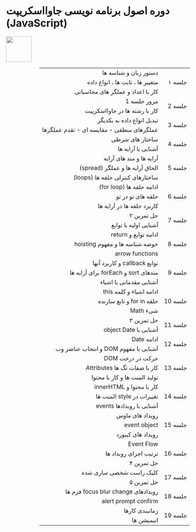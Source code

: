 <h1>دوره اصول برنامه نویسی جاوااسکریپت (JavaScript)</h1>

<div>
  <img src="https://upload.wikimedia.org/wikipedia/commons/3/3b/Javascript_Logo.png" width="70px" />
</div>
<div dir="rtl">
  <table >
    <tr>
      <td rowspan="3">جلسه ۱</td>
      <td>دستور زبان و شناسه ها</td>
    </tr>
    <tr>
      <td>متغییر ها ، ثابت ها ، انواع داده</td>
    </tr>
    <tr>
      <td>کار با اعداد و عملگر های محاسباتی</td>
    </tr>
    <tr>
      <td rowspan="2">جلسه 2</td>
      <td>مرور جلسه 1 </td>
    </tr>
    <tr>
      <td> کار با رشته ها در جاوااسکریپت</td>
    </tr>
    <tr>
      <td rowspan="2">جلسه 3</td>
      <td>تبدیل انواع داده به یکدیگر</td>
    </tr>
    <tr>
      <td>عملگرهای منطقی - مقایسه ای - تقدم عملگرها</td>
    </tr>
    <tr>
      <td rowspan="2">جلسه 4</td>
      <td>ساختار های شرطی </td>
    </tr>
    <tr>
      <td> آشنایی با آرایه ها</td>
    </tr>
    <tr>
      <td rowspan="3">جلسه 5</td>
      <td>آرایه ها و متد های آرایه</td>
    </tr>
    <tr>
      <td>الحاق آرایه ها و عملگر (spread) </td>
    </tr>
    <tr>
      <td>ساختارهای کنترلی حلقه ها (loops)</td>
    </tr>
    <tr>
      <td rowspan="3">جلسه 6</td>
      <td>ادامه حلقه ها (for loop)</td>
    </tr>
    <tr>
      <td>حلقه های تو در تو</td>
    </tr>
    <tr>
      <td> کاربرد حلقه ها در آرایه ها</td>
    </tr>
   <tr>
      <td rowspan="2">جلسه 7</td>
      <td>حل تمرین ۲</td>
    </tr>
    <tr>
      <td>آشنایی اولیه با توابع</td>
    </tr>
    <tr>
      <td rowspan="3">جلسه 8</td>
      <td> ادامه توابع و  return </td>
    </tr>
    <tr>
      <td>حوضه شناسه ها و مفهوم hoisting</td>
    </tr>
    <tr>
      <td>arrow functions </td>
    </tr>
    <tr>
      <td rowspan="3">جلسه 9</td>
      <td>توابع callback و کاربرد آنها</td>
    </tr>
    <tr>
      <td>متدهای sort و forEach برای آرایه ها</td>
    </tr>
    <tr>
      <td>آشنایی مقدماتی با اشیاء</td>
    </tr>
    <tr>
      <td rowspan="3">جلسه 10</td>
      <td>ادامه اشیاء و کلمه this</td>
    </tr>
    <tr>
      <td>حلقه for in و تابع سازنده</td>
    </tr>
    <tr>
      <td>شیء Math</td>
    </tr>
    <tr>
      <td rowspan="2">جلسه 11</td>
      <td>حل تمرین ۳</td>
    </tr>
    <tr>
      <td>آشنایی با object Date</td>
    </tr>
    <tr>
      <td rowspan="2">جلسه 12</td>
      <td>ادامه Date</td>
    </tr>
    <tr>
      <td>آشنایی با مفهوم DOM و انتخاب عناصر وب</td>
    </tr>
    <tr>
      <td rowspan="3">جلسه 13</td>
      <td>حرکت در درخت DOM </td>
    </tr>
    <tr>
      <td>کار با صفات تگ ها  Attributes</td>
    </tr>
    <tr>
      <td> تولید المنت ها و کار با محتوا</td>
    </tr>
    <tr>
      <td rowspan="3">جلسه 14</td>
      <td>  کار با محتوا و  innerHTML  </td>
    </tr>
    <tr>
      <td>تغییرات در style المنت ها</td>
    </tr>
    <tr>
      <td>آشنایی با رویدادها events</td>
    </tr>
     <tr>
      <td rowspan="3">جلسه 15</td>
      <td>رویداد های ماوس</td>
    </tr>
    <tr>
      <td>event object</td>
    </tr>
    <tr>
      <td>رویداد های کیبورد</td>
    </tr>
     <tr>
      <td rowspan="3">جلسه 16</td>
      <td>  Event Flow</td>
    </tr>
    <tr>
      <td>ترتیب اجرای رویداد ها </td>
    </tr>
    <tr>
      <td> حل تمرین ۴ </td>
    </tr>
     <tr>
      <td rowspan='2' >جلسه 17</td>
      <td>کلیک راست شخصی سازی شده</td>
    </tr>
    <tr>
    <td>حل تمرین ۵</td>
    </tr>
     <tr>
      <td  rowspan='2'>جلسه 18</td>
      <td>رویدادهای focus blur change فرم ها</td>
    </tr>
     <tr>
      <td>alert prompt confirm </td>
    </tr>
      <tr>
      <td  rowspan='2'>جلسه 19</td>
      <td>زمانبندی کارها</td>
    </tr>
     <tr>
      <td>انیمیشن ها</td>
    </tr>
    
  </table>
</div>

